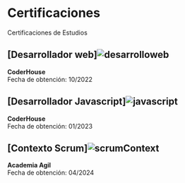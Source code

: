 # Certificaciones
Certificaciones de Estudios
## [Desarrollador web]![desarrolloweb](https://github.com/NatanaelLeites/certificaciones/assets/111026848/7ca49ff8-b3c1-4d32-9771-82b58f77d687)

**CoderHouse**  
Fecha de obtención: 10/2022

## [Desarrollador Javascript]![javascript](https://github.com/NatanaelLeites/certificaciones/assets/111026848/eb621446-efd6-4135-a22d-918c6ff8496f)

**CoderHouse**  
Fecha de obtención: 01/2023


## [Contexto Scrum]![scrumContext](https://github.com/NatanaelLeites/certificaciones/assets/111026848/e83d9384-05b3-4bed-946c-cf6c8f8d0ba6)

**Academia Agil**  
Fecha de obtención: 04/2024
